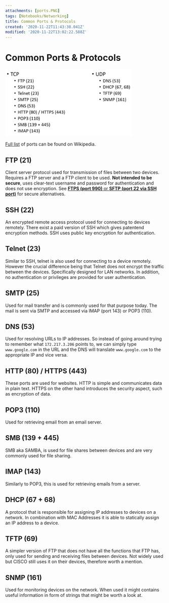 ```yaml
---
attachments: [ports.PNG]
tags: [Notebooks/Networking]
title: Common Ports & Protocols
created: '2020-11-22T11:43:38.041Z'
modified: '2020-11-22T13:02:22.588Z'
---
```


# Common Ports & Protocols

<img src="../attachments/ports.PNG" alt="Common ports and protocols" width="400"/>

[Full list](https://en.wikipedia.org/wiki/List_of_TCP_and_UDP_port_numbers) of ports can be found on Wikipedia.

## FTP (21)
Client server protocol used for transmission of files between two devices. Requires a FTP server and a FTP client to be used. **Not intended to be secure**, uses clear-text username and password for authentication and does not use encryption. See [**FTPS (port 990)** or **SFTP (port 22 via SSH port)**](https://www.thesecuritybuddy.com/encryption/sftp-vs-ftps/?__cf_chl_jschl_tk__=0dafa17fe38f2f1f78e1322b046456c5fe8fe609-1606046045-0-AVFqWQTBtC1gCeX26eBy6MG8T_8HuKbvY1WmPTve4sTKVXRWKg6NElPX3VmSK5ylLEnUaapRTL6QagbR2V_1VvGGYMLHpKUadcydJ_cP8oj1Imav7Vtrsbdq2MHPnElY2fQPZxTddZUOBjQfqtLNAHg-DCh-0UdmARLBPVIhGXhRPA2nXUawXJGE4iAZ3aqvHEYfKOs9bVYbUwgZatOMMZWJYjg_I3fPr3CcfyPYzGBLuILDKzkPQVh7OztKJVrUfb-w-ZKpncmaaX-_wVec8F49H-H9Q37DIjjgYAriwo1dvqRhUMhsncrMBwRueblYD_e6B8XQUDYD4XYCyvPk0sk) for secure alternatives.

## SSH (22)
An encrypted remote access protocol used for connecting to devices remotely. There exist a paid version of SSH which gives patentend encryption methods. SSH uses public key encryption for authentication. 

## Telnet (23)
Similar to SSH, telnet is also used for connecting to a device remotely. However the crucial difference being that Telnet does not encrypt the traffic between the devices. Specifically designed for LAN networks. In addition, no authentication or privileges are provided for user authentication.

## SMTP (25)
Used for mail transfer and is commonly used for that purpose today. The mail is sent via SMTP and accessed via IMAP (port 143) or POP3 (110). 

## DNS (53)
Used for resolving URLs to IP addresses. So instead of going around trying to remember what `172.217.3.206` points to, we can simply type `www.google.com` in the URL and the DNS will translate `www.google.com` to the appropriate IP and vice versa.

## HTTP (80) / HTTPS (443)
These ports are used for websites. HTTP is simple and communicates data in plain text. HTTPS on the other hand introduces the security aspect, such as encryption of data. 

## POP3 (110)
Used for retrieving email from an email server. 

## SMB (139 + 445)
SMB aka SAMBA, is used for file shares between devices and are very commonly used for file sharing. 

## IMAP (143)
Similarly to POP3, this is used for retrieving emails from a server. 

## DHCP (67 + 68)
A protocol that is responsible for assigning IP addresses to devices on a network. In combination with MAC Addresses it is able to statically assign an IP address to a device.

## TFTP (69)
A simpler version of FTP that does not have all the functions that FTP has, only used for sending and receiving files between devices. Not widely used but CISCO still uses it on their devices, therefore worth a mention.

## SNMP (161)
Used for monitoring devices on the network. When used it might contains useful information in form of strings that might be worth a look at.

